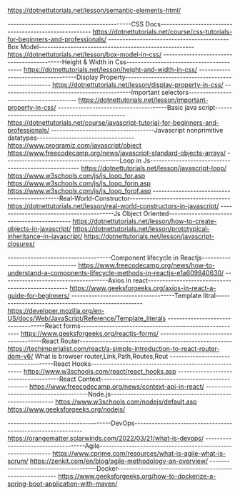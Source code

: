 https://dotnettutorials.net/lesson/semantic-elements-html/

-------------------------------------------CSS Docs------------------------------------------------------
https://dotnettutorials.net/course/css-tutorials-for-beginners-and-professionals/
------------------------------------------Box Model------------------------------------------------------
https://dotnettutorials.net/lesson/box-model-in-css/
-------------------------------------------Height & Width in Css-----------------------------------------
https://dotnettutorials.net/lesson/height-and-width-in-css/
-----------------------------------Display  Property----------------------------------------------------
https://dotnettutorials.net/lesson/display-property-in-css/
---------------------------------------------Important selectors---------------------------------------
https://dotnettutorials.net/lesson/important-property-in-css/
--------------------------------------Basic java script-----------------------------------------------
https://dotnettutorials.net/course/javascript-tutorial-for-beginners-and-professionals/
------------------------------------Javascript nonprimitive datatypes----------------------------------
https://www.programiz.com/javascript/object
https://www.freecodecamp.org/news/javascript-standard-objects-arrays/
----------------------------------------Loop in Js-----------------------------------------------------
https://dotnettutorials.net/lesson/javascript-loop/
https://www.w3schools.com/js/js_loop_for.asp
https://www.w3schools.com/js/js_loop_forin.asp
https://www.w3schools.com/js/js_loop_forof.asp
---------------------------------------------Real-World-Constructor-----------------------------------
https://dotnettutorials.net/lesson/real-world-constructors-in-javascript/
-----------------------------------------Js Object Oriented--------------------------------------------
https://dotnettutorials.net/lesson/how-to-create-objects-in-javascript/
https://dotnettutorials.net/lesson/prototypical-inheritance-in-javascript/
https://dotnettutorials.net/lesson/javascript-closures/


------------------------------------Component lifecycle in Reactjs----------------------------------
https://www.freecodecamp.org/news/how-to-understand-a-components-lifecycle-methods-in-reactjs-e1a609840630/
-------------------------------------Axios in react--------------------------------------------------
https://www.geeksforgeeks.org/axios-in-react-a-guide-for-beginners/
------------------------------------Template litral----------------------------------------------------
https://developer.mozilla.org/en-US/docs/Web/JavaScript/Reference/Template_literals
-----------------------------------React forms--------------------------------------------------------
https://www.geeksforgeeks.org/reactjs-forms/
-------------------------------------React Router-----------------------------------------------------
https://techimperialist.com/react/a-simple-introduction-to-react-router-dom-v6/
What is browser router,Link,Path,Routes,Rout
-------------------------------------React Hooks------------------------------------------------------
https://www.w3schools.com/react/react_hooks.asp
-------------------------------------React Context----------------------------------------------------
https://www.freecodecamp.org/news/context-api-in-react/
-------------------------------------Node.js----------------------------------------------------------
https://www.w3schools.com/nodejs/default.asp
https://www.geeksforgeeks.org/nodejs/


------------------------------------DevOps------------------------------------------------------------
https://orangematter.solarwinds.com/2022/03/21/what-is-devops/
------------------------------------Agile-------------------------------------------------------------
https://www.cprime.com/resources/what-is-agile-what-is-scrum/
https://zenkit.com/en/blog/agile-methodology-an-overview/
--------------------------------------Docker---------------------------------------------------------
https://www.geeksforgeeks.org/how-to-dockerize-a-spring-boot-application-with-maven/
